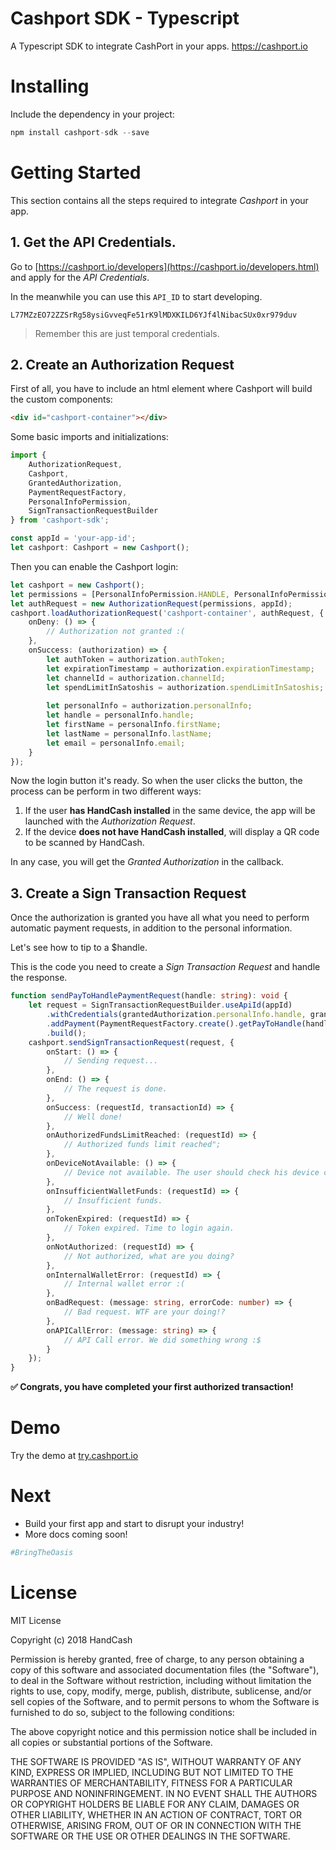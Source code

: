 # Cashport SDK - Typescript
A Typescript SDK to integrate CashPort in your apps. https://cashport.io

# Installing
Include the dependency in your project:
```javascript
npm install cashport-sdk --save
```

# Getting Started
This section contains all the steps required to integrate *Cashport* in your app.

## 1. Get the API Credentials.

Go to [https://cashport.io/developers](https://cashport.io/developers.html) and apply for the *API Credentials*. 

In the meanwhile you can use this `API_ID` to start developing.
 
`L77MZzEO72ZZSrRg58ysiGvveqFe51rK9lMDXKILD6YJf4lNibacSUx0xr979duv`

> Remember this are just temporal credentials.

## 2. Create an Authorization Request

First of all, you have to include an html element where Cashport will build the custom components:

```html
<div id="cashport-container"></div>
```

Some basic imports and initializations: 

```typescript
import {
    AuthorizationRequest,
    Cashport,
    GrantedAuthorization,
    PaymentRequestFactory,
    PersonalInfoPermission,
    SignTransactionRequestBuilder
} from 'cashport-sdk';

const appId = 'your-app-id';
let cashport: Cashport = new Cashport();
```

Then you can enable the Cashport login:

```typescript
let cashport = new Cashport();
let permissions = [PersonalInfoPermission.HANDLE, PersonalInfoPermission.FIRST_NAME, PersonalInfoPermission.LAST_NAME, PersonalInfoPermission.EMAIL];
let authRequest = new AuthorizationRequest(permissions, appId);
cashport.loadAuthorizationRequest('cashport-container', authRequest, {
    onDeny: () => {
        // Authorization not granted :(
    },
    onSuccess: (authorization) => {
        let authToken = authorization.authToken;
        let expirationTimestamp = authorization.expirationTimestamp;
        let channelId = authorization.channelId;
        let spendLimitInSatoshis = authorization.spendLimitInSatoshis;
        
        let personalInfo = authorization.personalInfo;
        let handle = personalInfo.handle;
        let firstName = personalInfo.firstName;
        let lastName = personalInfo.lastName;
        let email = personalInfo.email;
    }
});
```

Now the login button it's ready. So when the user clicks the button, the process can be perform in two different ways:
1. If the user **has HandCash installed** in the same device, the app will be launched with the *Authorization Request*.
2. If the device **does not have HandCash installed**, will display a QR code to be scanned by HandCash.

In any case, you will get the *Granted Authorization* in the callback.


## 3. Create a Sign Transaction Request
Once the authorization is granted you have all what you need to perform automatic payment requests, in addition to the personal information.

Let's see how to tip to a $handle.

This is the code you need to create a *Sign Transaction Request* and handle the response. 

```typescript
function sendPayToHandlePaymentRequest(handle: string): void {
    let request = SignTransactionRequestBuilder.useApiId(appId)
        .withCredentials(grantedAuthorization.personalInfo.handle, grantedAuthorization.authToken, grantedAuthorization.channelId)
        .addPayment(PaymentRequestFactory.create().getPayToHandle(handle, 2500))
        .build();
    cashport.sendSignTransactionRequest(request, {
        onStart: () => {
            // Sending request...
        },
        onEnd: () => {
            // The request is done.
        },
        onSuccess: (requestId, transactionId) => {
            // Well done!
        },
        onAuthorizedFundsLimitReached: (requestId) => {
            // Authorized funds limit reached";
        },
        onDeviceNotAvailable: () => {
            // Device not available. The user should check his device connection.
        },
        onInsufficientWalletFunds: (requestId) => {
            // Insufficient funds.
        },
        onTokenExpired: (requestId) => {
            // Token expired. Time to login again.
        },
        onNotAuthorized: (requestId) => {
            // Not authorized, what are you doing?
        },
        onInternalWalletError: (requestId) => {
            // Internal wallet error :(
        },
        onBadRequest: (message: string, errorCode: number) => {
            // Bad request. WTF are your doing!?
        },
        onAPICallError: (message: string) => {
            // API Call error. We did something wrong :$
        }
    });
}
```

**✅ Congrats, you have completed your first authorized transaction!**

# Demo

Try the demo at [try.cashport.io](https://try.cashport.io)

# Next
- Build your first app and start to disrupt your industry! 
- More docs coming soon!

```python
#BringTheOasis
```

# License
MIT License

Copyright (c) 2018 HandCash

Permission is hereby granted, free of charge, to any person obtaining a copy
of this software and associated documentation files (the "Software"), to deal
in the Software without restriction, including without limitation the rights
to use, copy, modify, merge, publish, distribute, sublicense, and/or sell
copies of the Software, and to permit persons to whom the Software is
furnished to do so, subject to the following conditions:

The above copyright notice and this permission notice shall be included in all
copies or substantial portions of the Software.

THE SOFTWARE IS PROVIDED "AS IS", WITHOUT WARRANTY OF ANY KIND, EXPRESS OR
IMPLIED, INCLUDING BUT NOT LIMITED TO THE WARRANTIES OF MERCHANTABILITY,
FITNESS FOR A PARTICULAR PURPOSE AND NONINFRINGEMENT. IN NO EVENT SHALL THE
AUTHORS OR COPYRIGHT HOLDERS BE LIABLE FOR ANY CLAIM, DAMAGES OR OTHER
LIABILITY, WHETHER IN AN ACTION OF CONTRACT, TORT OR OTHERWISE, ARISING FROM,
OUT OF OR IN CONNECTION WITH THE SOFTWARE OR THE USE OR OTHER DEALINGS IN THE
SOFTWARE.

